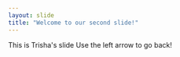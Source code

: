```yaml
---
layout: slide
title: "Welcome to our second slide!"
---
```

This is Trisha's slide
Use the left arrow to go back!
